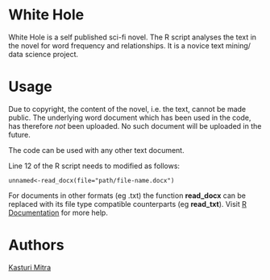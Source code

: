 # White Hole
White Hole is a self published sci-fi novel. The R script analyses the text in the novel for word frequency and relationships. It is a novice text mining/ data science project.

# Usage
Due to copyright, the content of the novel, i.e. the text, cannot be made public. The underlying word document which has been used in the code, has therefore *not* been uploaded. No such document will be uploaded in the future. 

The code can be used with any other text document. 

Line 12 of the R script needs to modified as follows:

```
unnamed<-read_docx(file="path/file-name.docx")
```
For documents in other formats (eg .txt) the function **read_docx** can be replaced with its file type compatible counterparts (eg **read_txt**). Visit [R Documentation](https://www.rdocumentation.org/) for more help.

# Authors
[Kasturi Mitra](https://github.com/kasturimitra)

